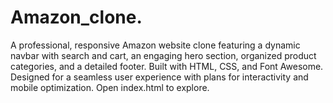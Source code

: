 # Amazon_clone.
A professional, responsive Amazon website clone featuring a dynamic navbar with search and cart, an engaging hero section, organized product categories, and a detailed footer. Built with HTML, CSS, and Font Awesome. Designed for a seamless user experience with plans for interactivity and mobile optimization. Open index.html to explore.
